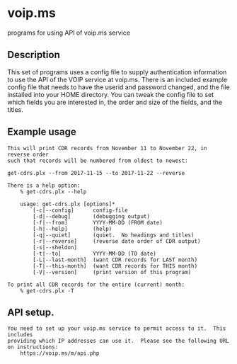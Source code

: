 # voip.ms
programs for using API of voip.ms service

## Description
This set of programs uses a config file to supply authentication information to
use the API of the VOIP service at voip.ms.  There is an included example config
file that needs to have the userid and password changed, and the file installed
into your HOME directory.  You can tweak the config file to set which fields 
you are interested in, the order and size of the fields, and the titles.

## Example usage
    This will print CDR records from November 11 to November 22, in reverse order
    such that records will be numbered from oldest to newest:

    get-cdrs.plx --from 2017-11-15 --to 2017-11-22 --reverse

    There is a help option:
        % get-cdrs.plx --help

        usage: get-cdrs.plx [options]*
            [-c|--config]      config-file
            [-d|--debug]       (debugging output)
            [-f|--from]        YYYY-MM-DD (FROM date)
            [-h|--help]        (help)
            [-q|--quiet]       (quiet.  No headings and titles)
            [-r|--reverse]     (reverse date order of CDR output)
            [-s|--sheldon]
            [-t|--to]          YYYY-MM-DD (TO date)
            [-L|--last-month]  (want CDR records for LAST month)
            [-T|--this-month]  (want CDR records for THIS month)
            [-V|--version]     (print version of this program)

    To print all CDR records for the entire (current) month:
        % get-cdrs.plx -T

## API setup.
    You need to set up your voip.ms service to permit access to it.  This includes
    providing which IP addresses can use it.  Please see the following URL on instructions:
        https://voip.ms/m/api.php
